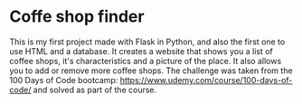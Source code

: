 # Coffe shop finder
This is my first project made with Flask in Python, and also the first one to use HTML and a database. It creates a website that shows you a list of coffee shops, it's characteristics and a picture of the place. 
It also allows you to add or remove more coffee shops. 
The challenge was taken from the 100 Days of Code bootcamp: https://www.udemy.com/course/100-days-of-code/ and solved as part of the course. 
